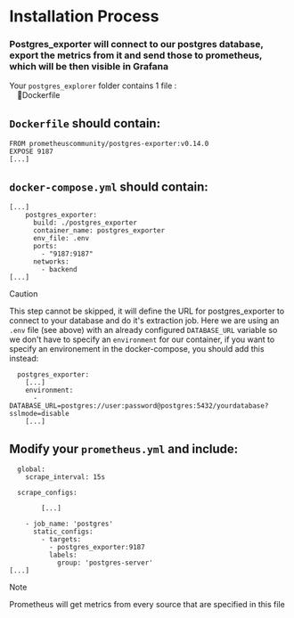 # Installation Process

### Postgres_exporter will connect to our postgres database, export the metrics from it and send those to prometheus, which will be then visible in Grafana

Your ```postgres_explorer``` folder contains 1 file : <br/>
       🐋Dockerfile

## ```Dockerfile``` should contain:
    FROM prometheuscommunity/postgres-exporter:v0.14.0
    EXPOSE 9187
    [...]

## ```docker-compose.yml``` should contain:
    [...]
        postgres_exporter:
          build: ./postgres_exporter
          container_name: postgres_exporter
          env_file: .env
          ports:
            - "9187:9187"
          networks:
            - backend
    [...]

>[!CAUTION]
 >This step cannot be skipped, it will define the URL for postgres_exporter to connect to your database and do it's extraction job. Here we are using an ```.env``` file (see above) with an already configured ```DATABASE_URL``` variable so we don't have to specify an ```environment``` for our container, if you want to specify an environement in the docker-compose, you should add this instead: <br/>

      postgres_exporter:
        [...]
        environment:
          - DATABASE_URL=postgres://user:password@postgres:5432/yourdatabase?sslmode=disable
        [...]


## Modify your ```prometheus.yml``` and include:

      global:
        scrape_interval: 15s

      scrape_configs:
      
            [...]
            
        - job_name: 'postgres'
          static_configs:
            - targets:
              - postgres_exporter:9187
              labels:
                group: 'postgres-server'
    [...]
>[!NOTE]
 >Prometheus will get metrics from every source that are specified in this file <br/>

